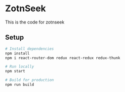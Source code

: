 # ZotnSeek

This is the code for zotnseek

## Setup

```bash
# Install dependencies
npm install
npm i react-router-dom redux react-redux redux-thunk

# Run locally
npm start

# Build for production
npm run build
```